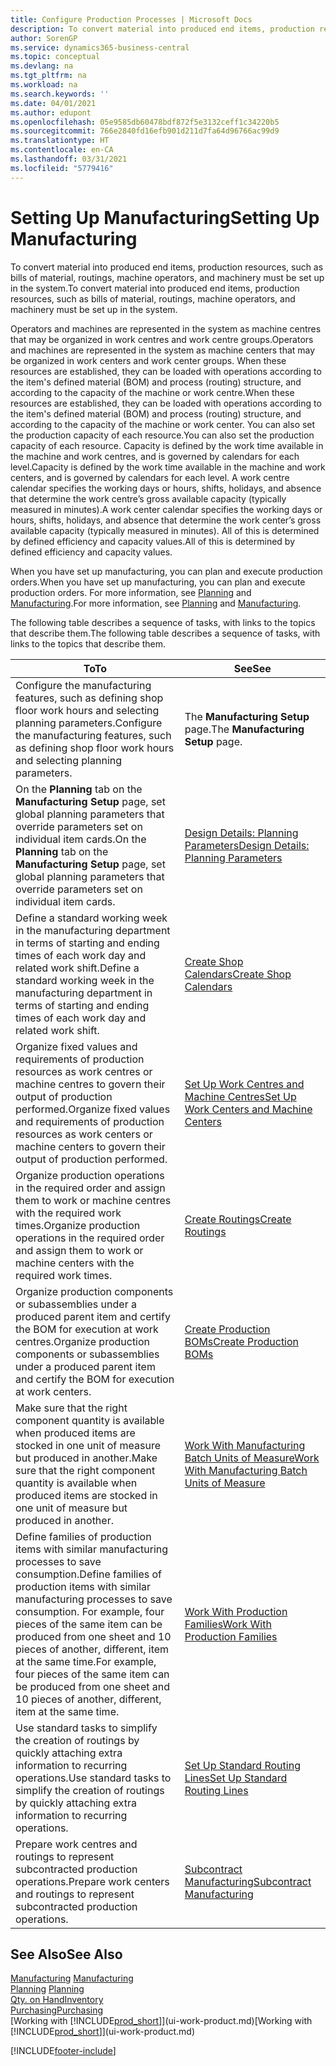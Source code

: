 ```yaml
---
title: Configure Production Processes | Microsoft Docs
description: To convert material into produced end items, production resources, such as bills of material, routings, machine operators, and machinery must be set up in the system.
author: SorenGP
ms.service: dynamics365-business-central
ms.topic: conceptual
ms.devlang: na
ms.tgt_pltfrm: na
ms.workload: na
ms.search.keywords: ''
ms.date: 04/01/2021
ms.author: edupont
ms.openlocfilehash: 05e9585db60478bdf872f5e3132ceff1c34220b5
ms.sourcegitcommit: 766e2840fd16efb901d211d7fa64d96766ac99d9
ms.translationtype: HT
ms.contentlocale: en-CA
ms.lasthandoff: 03/31/2021
ms.locfileid: "5779416"
---
```

# <a name="setting-up-manufacturing"></a><span data-ttu-id="24ae7-103">Setting Up Manufacturing</span><span class="sxs-lookup"><span data-stu-id="24ae7-103">Setting Up Manufacturing</span></span>
<span data-ttu-id="24ae7-104">To convert material into produced end items, production resources, such as bills of material, routings, machine operators, and machinery must be set up in the system.</span><span class="sxs-lookup"><span data-stu-id="24ae7-104">To convert material into produced end items, production resources, such as bills of material, routings, machine operators, and machinery must be set up in the system.</span></span>

<span data-ttu-id="24ae7-105">Operators and machines are represented in the system as machine centres that may be organized in work centres and work centre groups.</span><span class="sxs-lookup"><span data-stu-id="24ae7-105">Operators and machines are represented in the system as machine centers that may be organized in work centers and work center groups.</span></span> <span data-ttu-id="24ae7-106">When these resources are established, they can be loaded with operations according to the item's defined material (BOM) and process (routing) structure, and according to the capacity of the machine or work centre.</span><span class="sxs-lookup"><span data-stu-id="24ae7-106">When these resources are established, they can be loaded with operations according to the item's defined material (BOM) and process (routing) structure, and according to the capacity of the machine or work center.</span></span> <span data-ttu-id="24ae7-107">You can also set the production capacity of each resource.</span><span class="sxs-lookup"><span data-stu-id="24ae7-107">You can also set the production capacity of each resource.</span></span> <span data-ttu-id="24ae7-108">Capacity is defined by the work time available in the machine and work centres, and is governed by calendars for each level.</span><span class="sxs-lookup"><span data-stu-id="24ae7-108">Capacity is defined by the work time available in the machine and work centers, and is governed by calendars for each level.</span></span> <span data-ttu-id="24ae7-109">A work centre calendar specifies the working days or hours, shifts, holidays, and absence that determine the work centre’s gross available capacity (typically measured in minutes).</span><span class="sxs-lookup"><span data-stu-id="24ae7-109">A work center calendar specifies the working days or hours, shifts, holidays, and absence that determine the work center’s gross available capacity (typically measured in minutes).</span></span> <span data-ttu-id="24ae7-110">All of this is determined by defined efficiency and capacity values.</span><span class="sxs-lookup"><span data-stu-id="24ae7-110">All of this is determined by defined efficiency and capacity values.</span></span>  

<span data-ttu-id="24ae7-111">When you have set up manufacturing, you can plan and execute production orders.</span><span class="sxs-lookup"><span data-stu-id="24ae7-111">When you have set up manufacturing, you can plan and execute production orders.</span></span> <span data-ttu-id="24ae7-112">For more information, see [Planning](production-planning.md) and [Manufacturing](production-manage-manufacturing.md).</span><span class="sxs-lookup"><span data-stu-id="24ae7-112">For more information, see [Planning](production-planning.md) and [Manufacturing](production-manage-manufacturing.md).</span></span>  



 <span data-ttu-id="24ae7-113">The following table describes a sequence of tasks, with links to the topics that describe them.</span><span class="sxs-lookup"><span data-stu-id="24ae7-113">The following table describes a sequence of tasks, with links to the topics that describe them.</span></span>   

|<span data-ttu-id="24ae7-114">**To**</span><span class="sxs-lookup"><span data-stu-id="24ae7-114">**To**</span></span>|<span data-ttu-id="24ae7-115">**See**</span><span class="sxs-lookup"><span data-stu-id="24ae7-115">**See**</span></span>|  
|------------|-------------|  
|<span data-ttu-id="24ae7-116">Configure the manufacturing features, such as defining shop floor work hours and selecting planning parameters.</span><span class="sxs-lookup"><span data-stu-id="24ae7-116">Configure the manufacturing features, such as defining shop floor work hours and selecting planning parameters.</span></span>|<span data-ttu-id="24ae7-117">The **Manufacturing Setup** page.</span><span class="sxs-lookup"><span data-stu-id="24ae7-117">The **Manufacturing Setup** page.</span></span>|
|<span data-ttu-id="24ae7-118">On the **Planning** tab on the **Manufacturing Setup** page, set global planning parameters that override parameters set on individual item cards.</span><span class="sxs-lookup"><span data-stu-id="24ae7-118">On the **Planning** tab on the **Manufacturing Setup** page, set global planning parameters that override parameters set on individual item cards.</span></span>|[<span data-ttu-id="24ae7-119">Design Details: Planning Parameters</span><span class="sxs-lookup"><span data-stu-id="24ae7-119">Design Details: Planning Parameters</span></span>](design-details-planning-parameters.md)|
|<span data-ttu-id="24ae7-120">Define a standard working week in the manufacturing department in terms of starting and ending times of each work day and related work shift.</span><span class="sxs-lookup"><span data-stu-id="24ae7-120">Define a standard working week in the manufacturing department in terms of starting and ending times of each work day and related work shift.</span></span>|[<span data-ttu-id="24ae7-121">Create Shop Calendars</span><span class="sxs-lookup"><span data-stu-id="24ae7-121">Create Shop Calendars</span></span>](production-how-to-create-work-center-calendars.md)|  
|<span data-ttu-id="24ae7-122">Organize fixed values and requirements of production resources as work centres or machine centres to govern their output of production performed.</span><span class="sxs-lookup"><span data-stu-id="24ae7-122">Organize fixed values and requirements of production resources as work centers or machine centers to govern their output of production performed.</span></span>|[<span data-ttu-id="24ae7-123">Set Up Work Centres and Machine Centres</span><span class="sxs-lookup"><span data-stu-id="24ae7-123">Set Up Work Centers and Machine Centers</span></span>](production-how-to-set-up-work-and-machine-centers.md)|
|<span data-ttu-id="24ae7-124">Organize production operations in the required order and assign them to work or machine centres with the required work times.</span><span class="sxs-lookup"><span data-stu-id="24ae7-124">Organize production operations in the required order and assign them to work or machine centers with the required work times.</span></span>|[<span data-ttu-id="24ae7-125">Create Routings</span><span class="sxs-lookup"><span data-stu-id="24ae7-125">Create Routings</span></span>](production-how-to-create-routings.md)|
|<span data-ttu-id="24ae7-126">Organize production components or subassemblies under a produced parent item and certify the BOM for execution at work centres.</span><span class="sxs-lookup"><span data-stu-id="24ae7-126">Organize production components or subassemblies under a produced parent item and certify the BOM for execution at work centers.</span></span>|[<span data-ttu-id="24ae7-127">Create Production BOMs</span><span class="sxs-lookup"><span data-stu-id="24ae7-127">Create Production BOMs</span></span>](production-how-to-create-production-boms.md)|
|<span data-ttu-id="24ae7-128">Make sure that the right component quantity is available when produced items are stocked in one unit of measure but produced in another.</span><span class="sxs-lookup"><span data-stu-id="24ae7-128">Make sure that the right component quantity is available when produced items are stocked in one unit of measure but produced in another.</span></span>|[<span data-ttu-id="24ae7-129">Work With Manufacturing Batch Units of Measure</span><span class="sxs-lookup"><span data-stu-id="24ae7-129">Work With Manufacturing Batch Units of Measure</span></span>](production-how-to-use-the-manufacturing-batch-unit-of-measure.md)|  
|<span data-ttu-id="24ae7-130">Define families of production items with similar manufacturing processes to save consumption.</span><span class="sxs-lookup"><span data-stu-id="24ae7-130">Define families of production items with similar manufacturing processes to save consumption.</span></span> <span data-ttu-id="24ae7-131">For example, four pieces of the same item can be produced from one sheet and 10 pieces of another, different, item at the same time.</span><span class="sxs-lookup"><span data-stu-id="24ae7-131">For example, four pieces of the same item can be produced from one sheet and 10 pieces of another, different, item at the same time.</span></span>|[<span data-ttu-id="24ae7-132">Work With Production Families</span><span class="sxs-lookup"><span data-stu-id="24ae7-132">Work With Production Families</span></span>](production-how-work-family.md)|
|<span data-ttu-id="24ae7-133">Use standard tasks to simplify the creation of routings by quickly attaching extra information to recurring operations.</span><span class="sxs-lookup"><span data-stu-id="24ae7-133">Use standard tasks to simplify the creation of routings by quickly attaching extra information to recurring operations.</span></span>|[<span data-ttu-id="24ae7-134">Set Up Standard Routing Lines</span><span class="sxs-lookup"><span data-stu-id="24ae7-134">Set Up Standard Routing Lines</span></span>](production-how-set-up-standard-routing-lines.md)|  
|<span data-ttu-id="24ae7-135">Prepare work centres and routings to represent subcontracted production operations.</span><span class="sxs-lookup"><span data-stu-id="24ae7-135">Prepare work centers and routings to represent subcontracted production operations.</span></span>|[<span data-ttu-id="24ae7-136">Subcontract Manufacturing</span><span class="sxs-lookup"><span data-stu-id="24ae7-136">Subcontract Manufacturing</span></span>](production-how-to-subcontract-manufacturing.md)|  

## <a name="see-also"></a><span data-ttu-id="24ae7-137">See Also</span><span class="sxs-lookup"><span data-stu-id="24ae7-137">See Also</span></span>
<span data-ttu-id="24ae7-138">[Manufacturing](production-manage-manufacturing.md)  </span><span class="sxs-lookup"><span data-stu-id="24ae7-138">[Manufacturing](production-manage-manufacturing.md)  </span></span>  
<span data-ttu-id="24ae7-139">[Planning](production-planning.md) </span><span class="sxs-lookup"><span data-stu-id="24ae7-139">[Planning](production-planning.md) </span></span>  
[<span data-ttu-id="24ae7-140">Qty. on Hand</span><span class="sxs-lookup"><span data-stu-id="24ae7-140">Inventory</span></span>](inventory-manage-inventory.md)  
[<span data-ttu-id="24ae7-141">Purchasing</span><span class="sxs-lookup"><span data-stu-id="24ae7-141">Purchasing</span></span>](purchasing-manage-purchasing.md)  
<span data-ttu-id="24ae7-142">[Working with [!INCLUDE[prod_short](includes/prod_short.md)]](ui-work-product.md)</span><span class="sxs-lookup"><span data-stu-id="24ae7-142">[Working with [!INCLUDE[prod_short](includes/prod_short.md)]](ui-work-product.md)</span></span>


[!INCLUDE[footer-include](includes/footer-banner.md)]